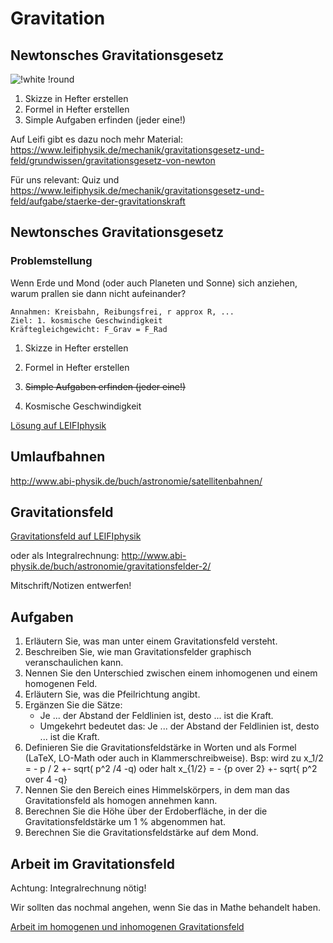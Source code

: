 
# Gravitation

## Newtonsches Gravitationsgesetz

![!white !round](https://upload.wikimedia.org/wikipedia/commons/thumb/0/0e/NewtonsLawOfUniversalGravitation.svg/1280px-NewtonsLawOfUniversalGravitation.svg.png)

1. Skizze in Hefter erstellen
1. Formel in Hefter erstellen
1. Simple Aufgaben erfinden (jeder eine!)

Auf Leifi gibt es dazu noch mehr Material: https://www.leifiphysik.de/mechanik/gravitationsgesetz-und-feld/grundwissen/gravitationsgesetz-von-newton

Für uns relevant: Quiz und https://www.leifiphysik.de/mechanik/gravitationsgesetz-und-feld/aufgabe/staerke-der-gravitationskraft

## Newtonsches Gravitationsgesetz

### Problemstellung

Wenn Erde und Mond (oder auch Planeten und Sonne) sich anziehen, warum prallen sie dann nicht aufeinander?

~~~
Annahmen: Kreisbahn, Reibungsfrei, r approx R, ...
Ziel: 1. kosmische Geschwindigkeit
Kräftegleichgewicht: F_Grav = F_Rad
~~~

1. Skizze in Hefter erstellen
1. Formel in Hefter erstellen
1. ~~Simple Aufgaben erfinden (jeder eine!)~~


1. Kosmische Geschwindigkeit

[Lösung auf LEIFIphysik](https://www.leifiphysik.de/mechanik/gravitationsgesetz-und-feld/aufgabe/erste-kosmische-geschwindigkeit)


## Umlaufbahnen

http://www.abi-physik.de/buch/astronomie/satellitenbahnen/


## Gravitationsfeld

[Gravitationsfeld auf LEIFIphysik](https://www.leifiphysik.de/mechanik/gravitationsgesetz-und-feld/grundwissen/gravitationsfeld)

oder als Integralrechnung: http://www.abi-physik.de/buch/astronomie/gravitationsfelder-2/

Mitschrift/Notizen entwerfen!


## Aufgaben

1. Erläutern Sie, was man unter einem Gravitationsfeld versteht.
2. Beschreiben Sie, wie man Gravitationsfelder graphisch veranschaulichen kann.
3. Nennen Sie den Unterschied zwischen einem inhomogenen und einem homogenen Feld.
4. Erläutern Sie, was die Pfeilrichtung angibt.
5. Ergänzen Sie die Sätze:
   * Je ...  der Abstand der Feldlinien ist, desto ... ist die Kraft.
   * Umgekehrt bedeutet das: Je ...  der Abstand der Feldlinien ist, desto ... ist die Kraft.
6. Definieren Sie die Gravitationsfeldstärke in Worten und als Formel (LaTeX, LO-Math oder auch in Klammerschreibweise). Bsp: wird zu x_1/2 = - p / 2 +- sqrt( p^2 /4 -q) oder halt x_{1/2} = - {p over 2} +- sqrt{ p^2 over 4 -q}
7. Nennen Sie den Bereich eines Himmelskörpers, in dem man das Gravitationsfeld als homogen annehmen kann.
8. Berechnen Sie die Höhe über der Erdoberfläche, in der die Gravitationsfeldstärke um 1 % abgenommen hat.
9. Berechnen Sie die Gravitationsfeldstärke auf dem Mond.


## Arbeit im Gravitationsfeld

Achtung: Integralrechnung nötig!

Wir sollten das nochmal angehen, wenn Sie das in Mathe behandelt haben.

[Arbeit im homogenen und inhomogenen Gravitationsfeld](https://www.leifiphysik.de/mechanik/gravitationsgesetz-und-feld/grundwissen/arbeit-im-gravitationsfeld)
